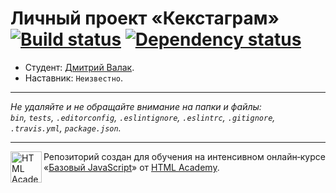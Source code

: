 # Личный проект «Кекстаграм» [![Build status][travis-image]][travis-url] [![Dependency status][dependency-image]][dependency-url]

* Студент: [Дмитрий Валак](https://up.htmlacademy.ru/javascript/7/user/33812).
* Наставник: `Неизвестно`.

---

_Не удаляйте и не обращайте внимание на папки и файлы:_<br>
_`bin`, `tests`, `.editorconfig`, `.eslintignore`, `.eslintrc`, `.gitignore`, `.travis.yml`, `package.json`._

---

<a href="https://htmlacademy.ru/intensive/javascript"><img align="left" width="50" height="50" title="HTML Academy" src="https://up.htmlacademy.ru/static/img/intensive/javascript/logo-for-github.svg"></a>

Репозиторий создан для обучения на интенсивном онлайн‑курсе «[Базовый JavaScript](https://htmlacademy.ru/intensive/javascript)» от [HTML Academy](https://htmlacademy.ru).

[travis-image]: https://travis-ci.org/htmlacademy-javascript/33812-kekstagram.svg?branch=master
[travis-url]: https://travis-ci.org/htmlacademy-javascript/33812-kekstagram
[dependency-image]: https://david-dm.org/htmlacademy-javascript/33812-kekstagram.svg?style=flat-square
[dependency-url]: https://david-dm.org/htmlacademy-javascript/33812-kekstagram
